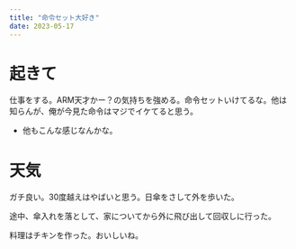 ```yaml
---
title: "命令セット大好き"
date: 2023-05-17
---
```


# 起きて
仕事をする。ARM天才かー？の気持ちを強める。命令セットいけてるな。他は知らんが、俺が今見た命令はマジでイケてると思う。
- 他もこんな感じなんかな。

# 天気
ガチ良い。30度越えはやばいと思う。日傘をさして外を歩いた。

途中、傘入れを落として、家についてから外に飛び出して回収しに行った。

料理はチキンを作った。おいしいね。